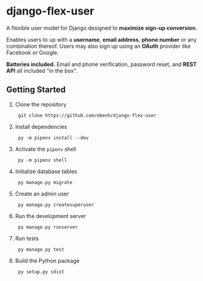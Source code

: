 # django-flex-user

A flexible user model for Django designed to **maximize sign-up conversion**.

Enables users to up with a **username**, **email address**, **phone number** or any combination thereof. Users may also
sign up using an **OAuth** provider like Facebook or Google.

**Batteries included.** Email and phone verification, password reset, and **REST API** all included "in the box".

## Getting Started

1. Clone the repository

        git clone https://github.com/ebenh/django-flex-user

2. Install dependencies

        py -m pipenv install --dev

3. Activate the `pipenv` shell

        py -m pipenv shell

4. Initialize database tables

        py manage.py migrate

5. Create an admin user

        py manage.py createsuperuser

6. Run the development server

        py manage.py runserver

7. Run tests

        py manage.py test

8. Build the Python package

        py setup.py sdist